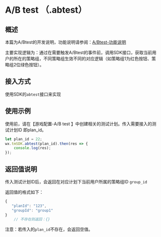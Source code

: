 # A/B test （.abtest）

## 概述

本篇为A/Btest的开发说明，功能说明请参阅：[A/Btest-功能说明](../main-features/ab-test.md)

主要实现逻辑为：通过在需要触发A/Btest的事件前，调用SDK接口，获取当前用户的所在的策略组，不同策略组生效不同的对应逻辑（如策略组1为红色按钮、策略组2位绿色按钮）。

## 接入方式

使用SDK的`abtest`接口来实现

## 使用示例

使用前，请在【游戏配置-A/B test 】中创建相关的测试计划。传入需要接入的测试计划ID 即plan\_id。

```javascript
let plan_id = 22;
wx.tmSDK.abtest(plan_id).then(res => {
    console.log(res);
});
```

## 返回值说明

传入测试计划ID后，会返回在对应计划下当前用户所属的策略组ID `group_id`

返回值的格式如下：

```javascript
{
   "planId": "123",
   "groupId": "group1"
}
    // 不存在则返回：{}
```

注意：若传入的`plan_id`不存在，会返回空值。

